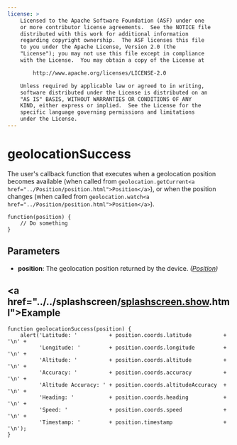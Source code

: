 ```yaml
---
license: >
    Licensed to the Apache Software Foundation (ASF) under one
    or more contributor license agreements.  See the NOTICE file
    distributed with this work for additional information
    regarding copyright ownership.  The ASF licenses this file
    to you under the Apache License, Version 2.0 (the
    "License"); you may not use this file except in compliance
    with the License.  You may obtain a copy of the License at

        http://www.apache.org/licenses/LICENSE-2.0

    Unless required by applicable law or agreed to in writing,
    software distributed under the License is distributed on an
    "AS IS" BASIS, WITHOUT WARRANTIES OR CONDITIONS OF ANY
    KIND, either express or implied.  See the License for the
    specific language governing permissions and limitations
    under the License.
---
```


# geolocationSuccess

The user's callback function that executes when a geolocation position
becomes available (when called from `geolocation.getCurrent<a href="../Position/position.html">Position</a>`),
or when the position changes (when called from
`geolocation.watch<a href="../Position/position.html">Position</a>`).

    function(position) {
        // Do something
    }

## Parameters

- __position__: The geolocation position returned by the device. _(<a href="../Position/position.html">Position</a>)_

## <a href="../../splashscreen/<a href="../../splashscreen/splashscreen.show.html">splashscreen.show</a>.html">Example</a>

    function geolocationSuccess(position) {
        alert('Latitude: '          + position.coords.latitude          + '\n' +
              'Longitude: '         + position.coords.longitude         + '\n' +
              'Altitude: '          + position.coords.altitude          + '\n' +
              'Accuracy: '          + position.coords.accuracy          + '\n' +
              'Altitude Accuracy: ' + position.coords.altitudeAccuracy  + '\n' +
              'Heading: '           + position.coords.heading           + '\n' +
              'Speed: '             + position.coords.speed             + '\n' +
              'Timestamp: '         + position.timestamp                + '\n');
    }
